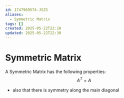 ```yaml
---
id: 1747969574-JSZS
aliases:
  - Symmetric Matrix
tags: []
created: 2025-05-22T22:10
updated: 2025-05-22T22:30
---
```


# Symmetric Matrix

A Symmetric Matrix has the following properties:
$$
A^T = A
$$

- also that there is symmetry along the main diagonal
